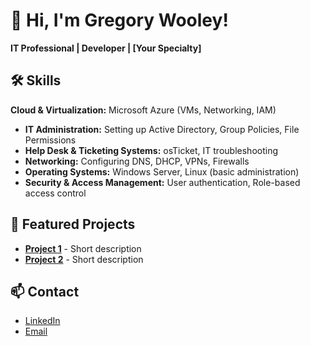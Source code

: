 # 👋 Hi, I'm Gregory Wooley!
**IT Professional | Developer | [Your Specialty]**

## 🛠️ Skills
 **Cloud & Virtualization:** Microsoft Azure (VMs, Networking, IAM)  
- **IT Administration:** Setting up Active Directory, Group Policies, File Permissions  
- **Help Desk & Ticketing Systems:** osTicket, IT troubleshooting  
- **Networking:** Configuring DNS, DHCP, VPNs, Firewalls  
- **Operating Systems:** Windows Server, Linux (basic administration)  
- **Security & Access Management:** User authentication, Role-based access control

## 📂 Featured Projects
- **[Project 1](Gwooley/osTicket-Installation)** - Short description  
- **[Project 2](https://github.com/yourusername/project2)** - Short description  

## 📫 Contact
- [LinkedIn](https://linkedin.com/in/yourname)
- [Email](mailto:youremail@example.com)

<!--
**Gwooley/Gwooley** is a ✨ _special_ ✨ repository because its `README.md` (this file) appears on your GitHub profile.

Here are some ideas to get you started:

- 🔭 I’m currently working on ...
- 🌱 I’m currently learning ...
- 👯 I’m looking to collaborate on ...
- 🤔 I’m looking for help with ...
- 💬 Ask me about ...
- 📫 How to reach me: ...
- 😄 Pronouns: ...
- ⚡ Fun fact: ...
-->
